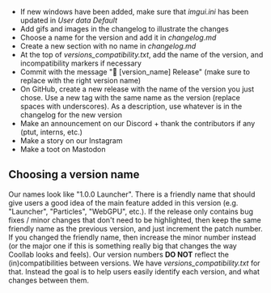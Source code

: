 - If new windows have been added, make sure that *imgui.ini* has been updated in *User data Default*
- Add gifs and images in the changelog to illustrate the changes
- Choose a name for the version and add it in *changelog.md*
- Create a new section with no name in *changelog.md*
- At the top of *versions_compatibility.txt*, add the name of the version, and incompatibility markers if necessary
- Commit with the message "🔖 [version_name] Release" (make sure to replace with the right version name)
- On GitHub, create a new release with the name of the version you just chose. Use a new tag with the same name as the version (replace spaces with underscores). As a description, use whatever is in the changelog for the new version
- Make an announcement on our Discord + thank the contributors if any (ptut, interns, etc.)
- Make a story on our Instagram
- Make a toot on Mastodon

## Choosing a version name

Our names look like "1.0.0 Launcher". There is a friendly name that should give users a good idea of the main feature added in this version (e.g. "Launcher", "Particles", "WebGPU", etc.). If the release only contains bug fixes / minor changes that don't need to be highlighted, then keep the same friendly name as the previous version, and just increment the patch number. If you changed the friendly name, then increase the minor number instead (or the major one if this is something really big that changes the way Coollab looks and feels).
Our version numbers **DO NOT** reflect the (in)compatibilities between versions. We have *versions_compatibility.txt* for that. Instead the goal is to help users easily identify each version, and what changes between them.